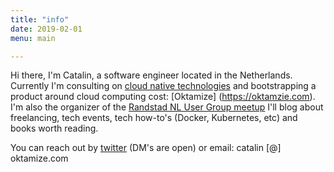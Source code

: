 ```yaml
---
title: "info"
date: 2019-02-01
menu: main

---
```


Hi there, I'm Catalin, a software engineer located in the Netherlands. Currently I'm consulting on [cloud native technologies](https://cncf.io) and bootstrapping a product around cloud computing cost: [Oktamize] (https://oktamzie.com). 
I'm also the organizer of the [Randstad NL User Group meetup](https://www.meetup.com/Docker-Randstad/)
I'll blog about freelancing, tech events, tech how-to's (Docker, Kubernetes, etc) and books worth reading.

You can reach out by [twitter](https://twitter.com/jocatalin) (DM's are open) or email: catalin [@] oktamize.com